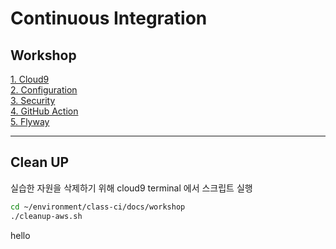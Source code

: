 # Continuous Integration 


## Workshop

[1. Cloud9](docs/workshop/Cloud9.md)  
[2. Configuration](docs/workshop/Configuration.md)  
[3. Security](./docs/workshop/security.md)    
[4. GitHub Action](docs/workshop/github_action.md)  
[5. Flyway](./docs/workshop/Flyway.md)    

---



## Clean UP
실습한 자원을 삭제하기 위해 cloud9 terminal 에서 스크립트 실행
```bash
cd ~/environment/class-ci/docs/workshop
./cleanup-aws.sh
```

hello
